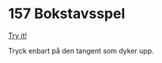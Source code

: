 # 157 Bokstavsspel

[Try it!](https://christernilsson.github.io/Lab/2017/157-Bokstavsspel/index.html)

Tryck enbart på den tangent som dyker upp.
